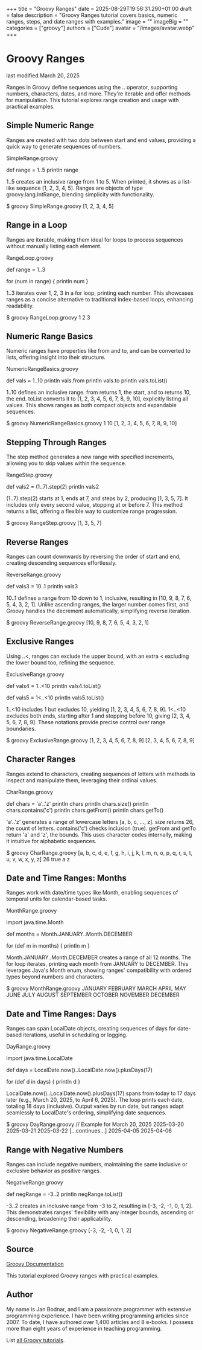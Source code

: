 +++
title = "Groovy Ranges"
date = 2025-08-29T19:56:31.290+01:00
draft = false
description = "Groovy Ranges tutorial covers basics, numeric ranges, steps, and date ranges with examples."
image = ""
imageBig = ""
categories = ["groovy"]
authors = ["Cude"]
avatar = "/images/avatar.webp"
+++

# Groovy Ranges

last modified March 20, 2025

Ranges in Groovy define sequences using the .. operator,
supporting numbers, characters, dates, and more. They're iterable and
offer methods for manipulation. This tutorial explores range creation and
usage with practical examples.

## Simple Numeric Range

Ranges are created with two dots between start and end values, providing a
quick way to generate sequences of numbers.

SimpleRange.groovy
  

def range = 1..5
println range

1..5 creates an inclusive range from 1 to 5. When printed, it
shows as a list-like sequence [1, 2, 3, 4, 5]. Ranges are objects of type
groovy.lang.IntRange, blending simplicity with functionality.

$ groovy SimpleRange.groovy
[1, 2, 3, 4, 5]

## Range in a Loop

Ranges are iterable, making them ideal for loops to process sequences
without manually listing each element.

RangeLoop.groovy
  

def range = 1..3

for (num in range) {
    println num
}

1..3 iterates over 1, 2, 3 in a for loop, printing
each number. This showcases ranges as a concise alternative to traditional
index-based loops, enhancing readability.

$ groovy RangeLoop.groovy
1
2
3

## Numeric Range Basics

Numeric ranges have properties like from and to,
and can be converted to lists, offering insight into their structure.

NumericRangeBasics.groovy
  

def vals = 1..10
println vals.from
println vals.to
println vals.toList()

1..10 defines an inclusive range. from returns 1,
the start, and to returns 10, the end. toList
converts it to [1, 2, 3, 4, 5, 6, 7, 8, 9, 10], explicitly listing all
values. This shows ranges as both compact objects and expandable sequences.

$ groovy NumericRangeBasics.groovy
1
10
[1, 2, 3, 4, 5, 6, 7, 8, 9, 10]

## Stepping Through Ranges

The step method generates a new range with specified
increments, allowing you to skip values within the sequence.

RangeStep.groovy
  

def vals2 = (1..7).step(2)
println vals2

(1..7).step(2) starts at 1, ends at 7, and steps by 2,
producing [1, 3, 5, 7]. It includes only every second value, stopping at or
before 7. This method returns a list, offering a flexible way to customize
range progression.

$ groovy RangeStep.groovy
[1, 3, 5, 7]

## Reverse Ranges

Ranges can count downwards by reversing the order of start and end,
creating descending sequences effortlessly.

ReverseRange.groovy
  

def vals3 = 10..1
println vals3

10..1 defines a range from 10 down to 1, inclusive, resulting
in [10, 9, 8, 7, 6, 5, 4, 3, 2, 1]. Unlike ascending ranges, the larger
number comes first, and Groovy handles the decrement automatically,
simplifying reverse iteration.

$ groovy ReverseRange.groovy
[10, 9, 8, 7, 6, 5, 4, 3, 2, 1]

## Exclusive Ranges

Using ..&lt;, ranges can exclude the upper bound, with an extra
&lt; excluding the lower bound too, refining the sequence.

ExclusiveRange.groovy
  

def vals4 = 1..&lt;10
println vals4.toList()

def vals5 = 1&lt;..&lt;10
println vals5.toList()

1..&lt;10 includes 1 but excludes 10, yielding [1, 2, 3, 4, 5, 6,
7, 8, 9]. 1&lt;..&lt;10 excludes both ends, starting after 1 and
stopping before 10, giving [2, 3, 4, 5, 6, 7, 8, 9]. These notations
provide precise control over range boundaries.

$ groovy ExclusiveRange.groovy
[1, 2, 3, 4, 5, 6, 7, 8, 9]
[2, 3, 4, 5, 6, 7, 8, 9]

## Character Ranges

Ranges extend to characters, creating sequences of letters with methods to
inspect and manipulate them, leveraging their ordinal values.

CharRange.groovy
  

def chars = 'a'..'z'
println chars 
println chars.size()
println chars.contains('c')
println chars.getFrom() 
println chars.getTo()

'a'..'z' generates a range of lowercase letters [a, b, c, ...,
z]. size returns 26, the count of letters.
contains('c') checks inclusion (true). getFrom
and getTo return 'a' and 'z', the bounds. This uses
character codes internally, making it intuitive for alphabetic sequences.

$ groovy CharRange.groovy
[a, b, c, d, e, f, g, h, i, j, k, l, m, n, o, p, q, r, s, t, u, v, w, x, y, z]
26
true
a
z

## Date and Time Ranges: Months

Ranges work with date/time types like Month, enabling
sequences of temporal units for calendar-based tasks.

MonthRange.groovy
  

import java.time.Month

def months = Month.JANUARY..Month.DECEMBER

for (def m in months) {
    println m
}

Month.JANUARY..Month.DECEMBER creates a range of all 12 months.
The for loop iterates, printing each month from JANUARY to
DECEMBER. This leverages Java's Month enum, showing ranges'
compatibility with ordered types beyond numbers and characters.

$ groovy MonthRange.groovy
JANUARY
FEBRUARY
MARCH
APRIL
MAY
JUNE
JULY
AUGUST
SEPTEMBER
OCTOBER
NOVEMBER
DECEMBER

## Date and Time Ranges: Days

Ranges can span LocalDate objects, creating sequences of days
for date-based iterations, useful in scheduling or logging.

DayRange.groovy
  

import java.time.LocalDate

def days = LocalDate.now()..LocalDate.now().plusDays(17)

for (def d in days) {
    println d
}

LocalDate.now()..LocalDate.now().plusDays(17) spans from today
to 17 days later (e.g., March 20, 2025, to April 6, 2025). The loop prints
each date, totaling 18 days (inclusive). Output varies by run date, but
ranges adapt seamlessly to LocalDate's ordering, simplifying
date sequences.

$ groovy DayRange.groovy  // Example for March 20, 2025
2025-03-20
2025-03-21
2025-03-22
[...continues...]
2025-04-05
2025-04-06

## Range with Negative Numbers

Ranges can include negative numbers, maintaining the same inclusive or
exclusive behavior as positive ranges.

NegativeRange.groovy
  

def negRange = -3..2
println negRange.toList()

-3..2 creates an inclusive range from -3 to 2, resulting in
[-3, -2, -1, 0, 1, 2]. This demonstrates ranges' flexibility with any
integer bounds, ascending or descending, broadening their applicability.

$ groovy NegativeRange.groovy
[-3, -2, -1, 0, 1, 2]

## Source

[Groovy Documentation](https://groovy-lang.org/documentation.html)

This tutorial explored Groovy ranges with practical examples.

## Author

My name is Jan Bodnar, and I am a passionate programmer with extensive
programming experience. I have been writing programming articles since 2007.
To date, I have authored over 1,400 articles and 8 e-books. I possess more
than eight years of experience in teaching programming.

List [all Groovy tutorials](/all/#groovy).